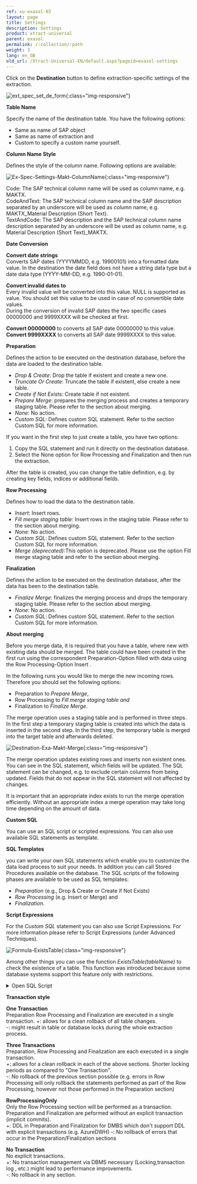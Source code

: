 ```yaml
---
ref: xu-exasol-03
layout: page
title: Settings
description: Settings
product: xtract-universal
parent: exasol
permalink: /:collection/:path
weight: 3
lang: en_GB
old_url: /Xtract-Universal-EN/default.aspx?pageid=exasol-settings
---
```


Click on the **Destination** button to define extraction-specific settings of the extraction.

![ext_spec_set_de_form](/img/content/ext_spec_set_de_form.jpg){:class="img-responsive"}

**Table Name**

Specify the name of the destination table. You have the following options:
- Same as name of SAP object
- Same as name of extraction and
- Custom to specify a custom name yourself.

**Column Name Style** 

Defines the style of the column name. Following options are available: 

![Ex-Spec-Settings-Makt-ColumnName](/img/content/Ex-Spec-Settings-Makt-ColumnName.jpg){:class="img-responsive"}

Code: The SAP technical column name will be used as column name, e.g. MAKTX.<br>
CodeAndText: The SAP technical column name and the SAP description separated by an underscore will be used as column name, e.g. MAKTX_Material Description (Short Text).<br>
TextAndCode: The SAP description and the SAP technical column name description separated by an underscore will be used as column name, e.g. Material Description (Short Text)_MAKTX.

**Date Conversion** 

**Convert date strings**<br>
Converts SAP dates (YYYYMMDD, e.g. 19900101) into a formatted date value. In the destination the date field does not have a string data type but a date data type (YYYY-MM-DD, e.g. 1990-01-01). 

**Convert invalid dates to** <br>
Every invalid value will be converted into this value. NULL is supported as value. 
You should set this value to be used in case of no convertible date values.  
During the conversion of invalid SAP dates the two specific cases 00000000 and 9999XXXX will be checked at first. 

**Convert 00000000** to converts all SAP date 00000000 to this value.<br> 
**Convert 9999XXXX** to converts all SAP date 9999XXXX to this value.

**Preparation**

Defines the action to be executed on the destination database, before the data are loaded to the destination table.
- *Drop & Create*: Drop the table if existent and create a new one. 
- *Truncate Or Create*: Truncate the table if existent, else create a new table.  
- *Create if Not Exists*: Create table if not existent. 
- *Prepare Merge*: prepares the merging process and creates a temporary staging table. Please refer to the section about merging.
- *None*: No action. 
- *Custom SQL*: Defines custom SQL statement. Refer to the section Custom SQL for more information. 


If you want in the first step to just create a table, you have two options:
1. Copy the SQL statement and run it directly on the destination database.
2. Select the None option for Row Processing and Finalization and then run the extraction.

After the table is created, you can change the table definition, e.g. by creating key fields, indices or additional fields.

**Row Processing**

Defines how to load the data to the destination table.
- *Insert*: Insert rows.
- *Fill merge staging table*: Insert rows in the staging table. Please refer to the section about merging.
- *None*: No action.
- *Custom SQL*: Defines custom SQL statement. Refer to the section Custom SQL for more information.
- *Merge (deprecated)*:This option is deprecated. Please use the option Fill merge staging table and refer to the section about merging.

**Finalization**

Defines the action to be executed on the destination database, after the data has been to the destination table.
- *Finalize Merge*: finalizes the merging process and drops the temporary staging table. Please refer to the section about merging. 
- *None*: No action.
- *Custom SQL*: Defines custom SQL statement. Refer to the section Custom SQL for more information.

**About merging**

Before you merge data, it is required that you have a table, where new with existing data should be merged.
The table could have been created in the first run using the correspondent Preparation-Option filled with data using the Row Processing-Option Insert .

In the following runs you would like to merge the new incoming rows.
Therefore you should set the following options: 
- Preparation to *Prepare Merge*, 
- Row Processing to  *Fill merge staging table and* 
- Finalization to *Finalize Merge*.

The merge operation uses a staging table and is performed in three steps.
In the first step a temporary staging table is created into which the data is inserted in the second step.
In the third step, the temporary table is merged into the target table and afterwards deleted.

![Destination-Exa-Makt-Merge](/img/content/Destination-Exa-Makt-Merge.jpg){:class="img-responsive"}

The merge operation updates existing rows and inserts non existent ones. You can see in the SQL statement, which fields will be updated.
The SQL statement can be changed, e.g. to exclude certain columns from being updated. 
Fields that do not appear in the SQL statement will not affected by changes.

It is important that an appropriate index exists to run the merge operation efficiently. Without an appropriate index a merge operation may take long time depending on the amount of data.

**Custom SQL** 

You can use an SQL script or scripted expressions. You can also use available SQL statements as template. 

**SQL Templates**

you can write your own SQL statements which enable you to customize the data load process to suit your needs.
In addition you can call Stored Procedures available on the database.
The SQL scripts of the following phases are available to be used as SQL templates:
- *Preparation* (e.g., Drop & Create or Create if Not Exists)
- *Row Processing* (e.g. Insert or Merge) and
- *Finalization*.

**Script Expressions** 

For the *Custom SQL* statement you can also use Script Expressions. For more information please refer to Script Expressions (under Advanced Techniques).

![Formula-ExistsTable](/img/content/Formula-ExistsTable.jpg){:class="img-responsive"}

Among other things you can use the function *ExistsTable(tableName)* to check the existence of a table. This function was introduced because some database systems support this feature only with restrictions. 

<details>
<summary>Open SQL Script</summary>
{% highlight sql %}
#{
   iif
   (
      ExistsTable("MAKT"),
      "TRUNCATE TABLE \"MAKT\";",
      "
         CREATE TABLE \"MAKT\"(
            \"MATNR\" VARCHAR(18),
            \"SPRAS\" VARCHAR(2),
            \"MAKTX\" VARCHAR(40));
      "
   )
}#
{% endhighlight %}
</details>

**Transaction style**

**One Transaction**<br> 
Preparation Row Processing and Finalization are executed in a single transaction.<b4>
+: allows for a clean rollback of all table changes.<br>
-: might result in table or database locks during the whole extraction process.<br>


**Three Transactions**<br>
Preparation, Row Processing and Finalization are each executed in a single transaction.<br>
+: allows for a clean rollback in each of the above sections. Shorter locking periods as compared to "One Transaction".<br> 
-: No rollback of the previous section possible (e.g. errors in Row Processing will only rollback the statements performed as part of the Row Processing, however not those performed in the Preparation section) 


**RowProcessingOnly**<br> 
Only the Row Processing section will be performed as a transaction. Preparation and Finalization are peformed without an explicit transaction (implicit commits).<br>
+: DDL in Preparation and Finalization for DMBS which don't support DDL with explicit transactions (e.g. AzureDWH)
-: No rollback of errors that occur in the Preparation/Finalization sections


**No Transaction**<br>
No explicit transactions.<br>
+: No transaction management via DBMS necessary (Locking,transaction log , etc.) might lead to performance improvements.<br>
-:  No rollback in any section.
